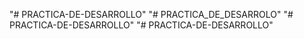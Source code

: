 "# PRACTICA-DE-DESARROLLO" 
"# PRACTICA_DE_DESARROLO" 
"# PRACTICA-DE-DESARROLLO" 
"# PRACTICA-DE-DESARROLLO" 
